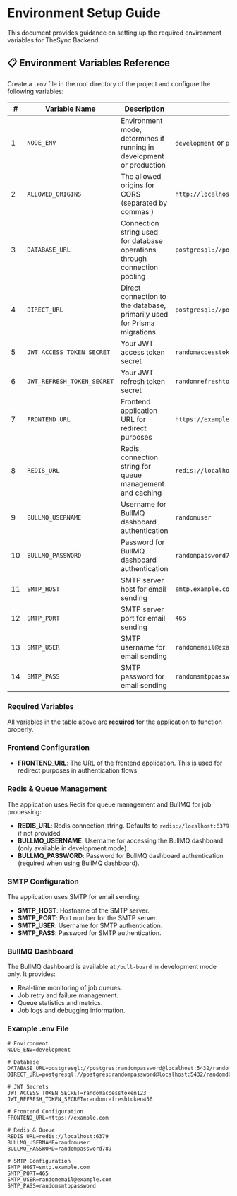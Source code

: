 # Environment Setup Guide

This document provides guidance on setting up the required environment variables for TheSync Backend.

## 📋 Environment Variables Reference

Create a `.env` file in the root directory of the project and configure the following variables:

| #   | Variable Name              | Description                                                               | Example                                                        |
| --- | -------------------------- | ------------------------------------------------------------------------- | -------------------------------------------------------------- |
| 1   | `NODE_ENV`                 | Environment mode, determines if running in development or production      | `development` or `production`                                  |
| 2   | `ALLOWED_ORIGINS`          | The allowed origins for CORS (separated by commas )                       | `http://localhost:3000,http://localhost:3001`                  |
| 3   | `DATABASE_URL`             | Connection string used for database operations through connection pooling | `postgresql://postgres:randompassword@localhost:5432/randomdb` |
| 4   | `DIRECT_URL`               | Direct connection to the database, primarily used for Prisma migrations   | `postgresql://postgres:randompassword@localhost:5432/randomdb` |
| 5   | `JWT_ACCESS_TOKEN_SECRET`  | Your JWT access token secret                                              | `randomaccesstoken123`                                         |
| 6   | `JWT_REFRESH_TOKEN_SECRET` | Your JWT refresh token secret                                             | `randomrefreshtoken456`                                        |
| 7   | `FRONTEND_URL`             | Frontend application URL for redirect purposes                            | `https://example.com`                                          |
| 8   | `REDIS_URL`                | Redis connection string for queue management and caching                  | `redis://localhost:6379`                                       |
| 9   | `BULLMQ_USERNAME`          | Username for BullMQ dashboard authentication                              | `randomuser`                                                   |
| 10  | `BULLMQ_PASSWORD`          | Password for BullMQ dashboard authentication                              | `randompassword789`                                            |
| 11  | `SMTP_HOST`                | SMTP server host for email sending                                        | `smtp.example.com`                                             |
| 12  | `SMTP_PORT`                | SMTP server port for email sending                                        | `465`                                                          |
| 13  | `SMTP_USER`                | SMTP username for email sending                                           | `randomemail@example.com`                                      |
| 14  | `SMTP_PASS`                | SMTP password for email sending                                           | `randomsmtppassword`                                           |

### Required Variables

All variables in the table above are **required** for the application to function properly.

### Frontend Configuration

- **FRONTEND_URL**: The URL of the frontend application. This is used for redirect purposes in authentication flows.

### Redis & Queue Management

The application uses Redis for queue management and BullMQ for job processing:

- **REDIS_URL**: Redis connection string. Defaults to `redis://localhost:6379` if not provided.
- **BULLMQ_USERNAME**: Username for accessing the BullMQ dashboard (only available in development mode).
- **BULLMQ_PASSWORD**: Password for BullMQ dashboard authentication (required when using BullMQ dashboard).

### SMTP Configuration

The application uses SMTP for email sending:

- **SMTP_HOST**: Hostname of the SMTP server.
- **SMTP_PORT**: Port number for the SMTP server.
- **SMTP_USER**: Username for SMTP authentication.
- **SMTP_PASS**: Password for SMTP authentication.

### BullMQ Dashboard

The BullMQ dashboard is available at `/bull-board` in development mode only. It provides:

- Real-time monitoring of job queues.
- Job retry and failure management.
- Queue statistics and metrics.
- Job logs and debugging information.

### Example .env File

```env
# Environment
NODE_ENV=development

# Database
DATABASE_URL=postgresql://postgres:randompassword@localhost:5432/randomdb
DIRECT_URL=postgresql://postgres:randompassword@localhost:5432/randomdb

# JWT Secrets
JWT_ACCESS_TOKEN_SECRET=randomaccesstoken123
JWT_REFRESH_TOKEN_SECRET=randomrefreshtoken456

# Frontend Configuration
FRONTEND_URL=https://example.com

# Redis & Queue
REDIS_URL=redis://localhost:6379
BULLMQ_USERNAME=randomuser
BULLMQ_PASSWORD=randompassword789

# SMTP Configuration
SMTP_HOST=smtp.example.com
SMTP_PORT=465
SMTP_USER=randomemail@example.com
SMTP_PASS=randomsmtppassword
```
